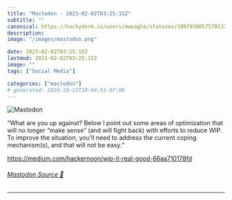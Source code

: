 ```yaml
---
title: "Mastodon - 2023-02-02T03:25:15Z"
subtitle: ""
canonical: https://hachyderm.io/users/mweagle/statuses/109793005757013229
description:
image: "/images/mastodon.png"

date: 2023-02-02T03:25:15Z
lastmod: 2023-02-02T03:25:15Z
image: ""
tags: ["Social Media"]

categories: ["mastodon"]
# generated: 2024-10-23T18:04:53-07:00
---
```

![Mastodon](/images/mastodon.png)

<p>“What are you up against? Below I point out some areas of optimization that will no longer “make sense” (and will fight back) with efforts to reduce WIP. To improve the situation, you’ll need to address the current coping mechanism(s), and that will not be easy.“</p><p><a href="https://medium.com/hackernoon/wip-it-real-good-66aa710178fd" target="_blank" rel="nofollow noopener noreferrer" translate="no"><span class="invisible">https://</span><span class="ellipsis">medium.com/hackernoon/wip-it-r</span><span class="invisible">eal-good-66aa710178fd</span></a></p>


###### [Mastodon Source 🐘](https://hachyderm.io/@mweagle/109793005757013229)

___
